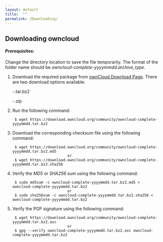 ```yaml
---
layout: default
title:  ""
permalink: /Downloading/
---
```


## Downloading owncloud

#### Prerequisites: 
Change the directory location to save the file temporarily. The format of the folder name should be _owncloud-complete-yyyymmdd.archive_type_. 

1. Download the required package from [ownCloud Download Page](https://owncloud.com/download-server/).
	There are two download options available:
	
	-.tar.bz2 
	
	-.zip
	
2. Run the following command:

		$ wget https://download.owncloud.org/community/owncloud-complete-yyyymmdd.tar.bz2

3. Download the corresponding checksum file using the following command: 

		$ wget https://download.owncloud.org/community/owncloud-complete-yyyymmdd.tar.bz2.md5
								or						
		$ wget https://download.owncloud.org/community/owncloud-complete-yyyymmdd.tar.bz2.sha256

4. Verify the _MD5_ or _SHA256_ sum using the following command: 

		$ sudo md5sum -c owncloud-complete-yyyymmdd.tar.bz2.md5 < owncloud-complete-yyyymmdd.tar.bz2
								or
		$ sudo sha256sum -c owncloud-complete-yyyymmdd.tar.bz2.sha256 < owncloud-complete-yyyymmdd.tar.bz2
	
5. Verify the PGP signature using the following command:

		$ wget https://download.owncloud.org/community/owncloud-complete-yyyymmdd.tar.bz2.asc
								or 
		$ gpg --verify owncloud-complete-yyyymmdd.tar.bz2.asc owncloud-complete-yyyymmdd.tar.bz2
